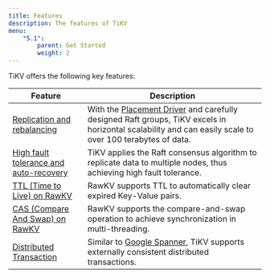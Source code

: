 ```yaml
---
title: Features
description: The features of TiKV
menu:
    "5.1":
        parent: Get Started
        weight: 2
---
```


TiKV offers the following key features:

| Feature                                                 | Description                                                                                                                                                                                             |
| ------------------------------------------------------- | ------------------------------------------------------------------------------------------------------------------------------------------------------------------------------------------------------- |
| [Replication and rebalancing](../replication-and-rebalancing)             | With the [Placement Driver](/docs/3.0/concepts/architecture#placement-driver) and carefully designed Raft groups, TiKV excels in horizontal scalability and can easily scale to over 100 terabytes of data. |
| [High fault tolerance and auto-recovery](../fault-tolerance) | TiKV applies the Raft consensus algorithm to replicate data to multiple nodes, thus achieving high fault tolerance.                                                                                              |
| [TTL (Time to Live) on RawKV](../ttl)                   | RawKV supports TTL to automatically clear expired Key-Value pairs.                                                                                                                  |
| [CAS (Compare And Swap) on RawKV](../cas)               | RawKV supports the compare-and-swap operation to achieve synchronization in multi-threading.                                                                          |
| [Distributed Transaction](../distributed-dransaction)   | Similar to [Google Spanner](https://ai.google/research/pubs/pub39966), TiKV supports externally consistent distributed transactions.                                                                  |
